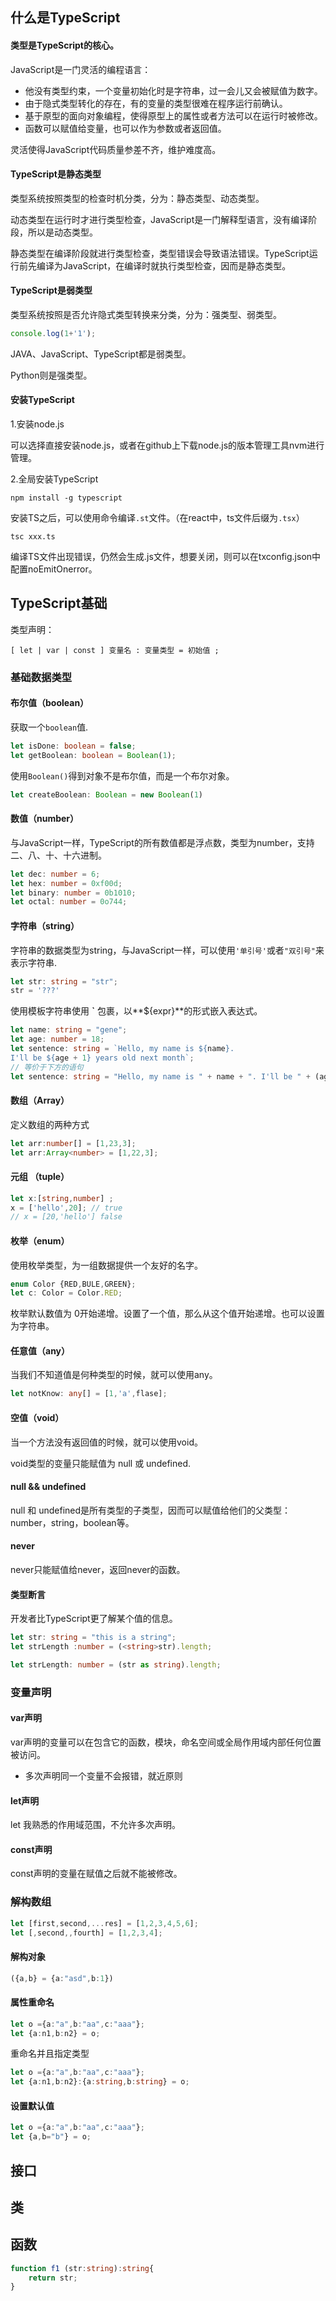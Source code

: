 ## 什么是TypeScript

#### 类型是TypeScript的核心。

JavaScript是一门灵活的编程语言：

* 他没有类型约束，一个变量初始化时是字符串，过一会儿又会被赋值为数字。
* 由于隐式类型转化的存在，有的变量的类型很难在程序运行前确认。
* 基于原型的面向对象编程，使得原型上的属性或者方法可以在运行时被修改。
* 函数可以赋值给变量，也可以作为参数或者返回值。

灵活使得JavaScript代码质量参差不齐，维护难度高。

#### TypeScript是静态类型

类型系统按照类型的检查时机分类，分为：静态类型、动态类型。

动态类型在运行时才进行类型检查，JavaScript是一门解释型语言，没有编译阶段，所以是动态类型。

静态类型在编译阶段就进行类型检查，类型错误会导致语法错误。TypeScript运行前先编译为JavaScript，在编译时就执行类型检查，因而是静态类型。

#### TypeScript是弱类型

类型系统按照是否允许隐式类型转换来分类，分为：强类型、弱类型。

```javascript
console.log(1+'1');
```

JAVA、JavaScript、TypeScript都是弱类型。

Python则是强类型。



#### 安装TypeScript

1.安装node.js

可以选择直接安装node.js，或者在github上下载node.js的版本管理工具nvm进行管理。

2.全局安装TypeScript

```shell
npm install -g typescript
```



安装TS之后，可以使用命令编译`.st`文件。（在react中，ts文件后缀为`.tsx`）

```shell
tsc xxx.ts
```



编译TS文件出现错误，仍然会生成.js文件，想要关闭，则可以在txconfig.json中配置noEmitOnerror。





## TypeScript基础

类型声明：

`[ let | var | const ] 变量名 : 变量类型 = 初始值 ;`

### 基础数据类型

#### 布尔值（boolean）

获取一个`boolean`值.

```typescript
let isDone: boolean = false;
let getBoolean: boolean = Boolean(1);
```

使用`Boolean()`得到对象不是布尔值，而是一个布尔对象。

```typescript
let createBoolean: Boolean = new Boolean(1)
```



#### 数值（number）

与JavaScript一样，TypeScript的所有数值都是浮点数，类型为number，支持二、八、十、十六进制。

```typescript
let dec: number = 6;
let hex: number = 0xf00d;
let binary: number = 0b1010;
let octal: number = 0o744;
```



#### 字符串（string）

字符串的数据类型为string，与JavaScript一样，可以使用`'单引号'`或者`"双引号"`来表示字符串.

```typescript
let str: string = "str";
str = '???'
```

使用模板字符串使用 **`** 包裹，以**${expr}**的形式嵌入表达式。

```typescript
let name: string = "gene";
let age: number = 18;
let sentence: string = `Hello, my name is ${name}. 
I'll be ${age + 1} years old next month`;
// 等价于下方的语句
let sentence: string = "Hello, my name is " + name + ". I'll be " + (age + 1 ) + "years old next month.";

```

#### 数组（Array）

定义数组的两种方式

```typescript
let arr:number[] = [1,23,3];
let arr:Array<number> = [1,22,3];
```



#### 元组 （tuple）

```typescript
let x:[string,number] ;
x = ['hello',20]; // true
// x = [20,'hello'] false
```



#### 枚举（enum）

使用枚举类型，为一组数据提供一个友好的名字。

```typescript
enum Color {RED,BULE,GREEN};
let c: Color = Color.RED;
```

枚举默认数值为 0开始递增。设置了一个值，那么从这个值开始递增。也可以设置为字符串。



#### 任意值（any）

当我们不知道值是何种类型的时候，就可以使用any。

```typescript
let notKnow: any[] = [1,'a',flase];
```

#### 空值（void）

当一个方法没有返回值的时候，就可以使用void。

void类型的变量只能赋值为 null 或 undefined.

#### null && undefined

null 和 undefined是所有类型的子类型，因而可以赋值给他们的父类型：number，string，boolean等。

#### never

never只能赋值给never，返回never的函数。



#### 类型断言

开发者比TypeScript更了解某个值的信息。

```typescript
let str: string = "this is a string";
let strLength :number = (<string>str).length;

let strLength: number = (str as string).length;
```



### 变量声明

#### var声明

var声明的变量可以在包含它的函数，模块，命名空间或全局作用域内部任何位置被访问。

* 多次声明同一个变量不会报错，就近原则



#### let声明

let 我熟悉的作用域范围，不允许多次声明。



#### const声明

const声明的变量在赋值之后就不能被修改。



### 解构数组

```typescript
let [first,second,...res] = [1,2,3,4,5,6];
let [,second,,fourth] = [1,2,3,4];
```



#### 解构对象

```typescript
({a,b} = {a:"asd",b:1})
```



#### 属性重命名

```typescript
let o ={a:"a",b:"aa",c:"aaa"};
let {a:n1,b:n2} = o;
```

重命名并且指定类型

```typescript
let o ={a:"a",b:"aa",c:"aaa"};
let {a:n1,b:n2}:{a:string,b:string} = o;
```



#### 设置默认值

```typescript
let o ={a:"a",b:"aa",c:"aaa"};
let {a,b="b"} = o;
```





## 接口







## 类



## 函数

```typescript
function f1 (str:string):string{
    return str;
}
```

